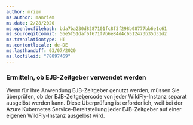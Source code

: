 ```yaml
---
author: mriem
ms.author: manriem
ms.date: 2/28/2020
ms.openlocfilehash: bda7ba230d8287101fc8f3f298b08777bb6e1c61
ms.sourcegitcommit: 56e5f51daf6f671f7b6e84d4c6512473b35d31d2
ms.translationtype: HT
ms.contentlocale: de-DE
ms.lasthandoff: 03/07/2020
ms.locfileid: "78897469"
---
```

### <a name="determine-whether-ejb-timers-are-in-use"></a>Ermitteln, ob EJB-Zeitgeber verwendet werden

Wenn für Ihre Anwendung EJB-Zeitgeber genutzt werden, müssen Sie überprüfen, ob der EJB-Zeitgebercode von jeder WildFly-Instanz separat ausgelöst werden kann. Diese Überprüfung ist erforderlich, weil bei der Azure Kubernetes Service-Bereitstellung jeder EJB-Zeitgeber auf einer eigenen WildFly-Instanz ausgelöst wird.
